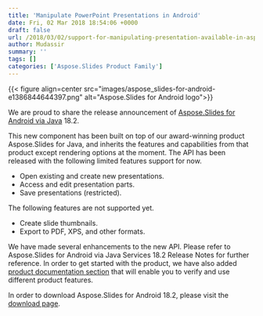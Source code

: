 ```yaml
---
title: 'Manipulate PowerPoint Presentations in Android'
date: Fri, 02 Mar 2018 18:54:06 +0000
draft: false
url: /2018/03/02/support-for-manipulating-presentation-available-in-aspose.slides-for-android-via-java/
author: Mudassir
summary: ''
tags: []
categories: ['Aspose.Slides Product Family']
---
```




{{< figure align=center src="images/aspose_slides-for-android-e1386844644397.png" alt="Aspose.Slides for Android logo">}}


We are proud to share the release announcement of [Aspose.Slides for Android via Java][1] 18.2.

This new component has been built on top of our award-winning product Aspose.Slides for Java, and inherits the features and capabilities from that product except rendering options at the moment. The API has been released with the following limited features support for now.

*   Open existing and create new presentations.
*   Access and edit presentation parts.
*   Save presentations (restricted).

The following features are not supported yet.

*   Create slide thumbnails.
*   Export to PDF, XPS, and other formats.

We have made several enhancements to the new API. Please refer to Aspose.Slides for Android via Java Services 18.2 Release Notes for further reference. In order to get started with the product, we have also added [product documentation section][2] that will enable you to verify and use different product features.

In order to download Aspose.Slides for Android 18.2, please visit the [download page][3].




[1]: https://products.aspose.com/slides/android-java
[2]: https://docs.aspose.com/slides/androidjava/
[3]: https://downloads.aspose.com/slides/androidjava




